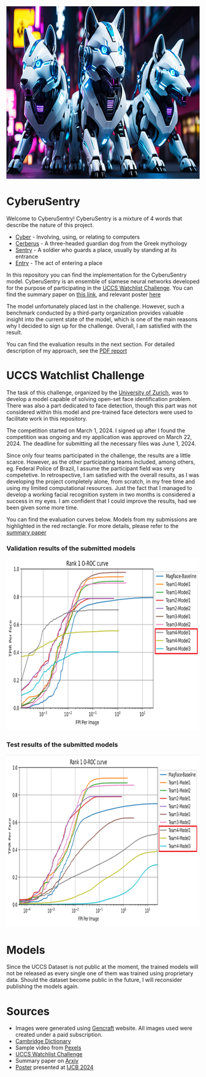 <img src="img/v1.png" width="800" height="450" />

# CyberuSentry
Welcome to CyberuSentry! CyberuSentry is a mixture of 4 words that describe the nature of this project.
  - [Cyber](https://dictionary.cambridge.org/dictionary/english/cyber) - Involving, using, or relating to computers 
  - [Cerberus](https://en.wikipedia.org/wiki/Cerberus) - A three-headed guardian dog from the Greek mythology
  - [Sentry](https://dictionary.cambridge.org/dictionary/english/sentry) - A soldier who guards a place, usually by standing at its entrance
  - [Entry](https://dictionary.cambridge.org/dictionary/english/entry) - The act of entering a place

In this repository you can find the implementation for the CyberuSentry model. CyberuSentry is an ensemble of siamese neural networks
developed for the purpose of participating in the [UCCS Watchlist Challenge](https://www.ifi.uzh.ch/en/aiml/challenge.html). You can find
the summary paper on [this link](https://arxiv.org/abs/2409.07220), and relevant poster [here](watchlist_challenge_Poster.pdf)

The model unfortunately placed last in the challenge. However, such a benchmark conducted by a third-party organization provides valuable
insight into the current state of the model, which is one of the main reasons why I decided to sign up for the challenge. Overall, I am 
satisfied with the result.

You can find the evaluation results in the next section. For detailed description of my approach, see the [PDF report](UCCS_Watchlist_Report.pdf)

# UCCS Watchlist Challenge
The task of this challenge, organized by the [University of Zurich](https://www.uzh.ch/en.html), was to develop a model capable of solving open-set
face identification problem. There was also a part dedicated to face detection, though this part was not considered within this model and pre-trained
face detectors were used to facilitate work in this repository.

The competition started on March 1, 2024. I signed up after I found the competition was ongoing and my application was approved on March 22, 2024.
The deadline for submitting all the necessary files was June 1, 2024.

Since only four teams participated in the challenge, the results are a little scarce. However, as the other participating teams included, among others,
eg. Federal Police of Brazil, I assume the participant field was very competetive. In retrospective, I am satisfied with the overall results, as I was
developing the project completely alone, from scratch, in my free time and using my limited computational resources. Just the fact that I managed to develop a 
working facial recognition system in two months is considered a success in my eyes. I am confident that I could improve the results, had we been
given some more time.

You can find the evaluation curves below. Models from my submissions are highlighted in the red rectangle. For more details, please refer to the
[summary paper](https://arxiv.org/abs/2409.07220)

### Validation results of the submitted models
<img src="img/results_val.png" width="800" height="450" />

### Test results of the submitted models
<img src="img/results_test.png" width="800" height="450" />

# Models
Since the UCCS Dataset is not public at the moment, the trained models will not be released as every single one of them was trained using proprietary data.
Should the dataset become public in the future, I will reconsider publishing the models again.

# Sources
- Images were generated using [Gencraft](https://gencraft.com/) website. All images used were created under a paid subscription.
- [Cambridge Dictionary](https://dictionary.cambridge.org/)
- Sample video from [Pexels](https://www.pexels.com/video/video-of-people-walking-855564/)
- [UCCS Watchlist Challenge](https://www.ifi.uzh.ch/en/aiml/challenge.html)
- Summary paper on [Arxiv](https://arxiv.org/abs/2409.07220)
- [Poster](watchlist_challenge_Poster.pdf) presented at [IJCB 2024](https://ijcb2024.ieee-biometrics.org/)
